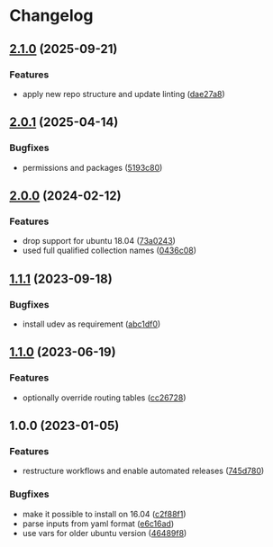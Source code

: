 # Changelog

## [2.1.0](https://github.com/rolehippie/netplan/compare/v2.0.1...v2.1.0) (2025-09-21)


### Features

* apply new repo structure and update linting ([dae27a8](https://github.com/rolehippie/netplan/commit/dae27a822f3000bdd38cd9c47f42ee5b913f3fea))

## [2.0.1](https://github.com/rolehippie/netplan/compare/v2.0.0...v2.0.1) (2025-04-14)


### Bugfixes

* permissions and packages ([5193c80](https://github.com/rolehippie/netplan/commit/5193c80205e68e4d63e866aa6ae1653fb906a5b0))

## [2.0.0](https://github.com/rolehippie/netplan/compare/v1.1.1...v2.0.0) (2024-02-12)


### Features

* drop support for ubuntu 18.04 ([73a0243](https://github.com/rolehippie/netplan/commit/73a024338d81c4783d92a7fc29f2e651f20c339c))
* used full qualified collection names ([0436c08](https://github.com/rolehippie/netplan/commit/0436c08cfe1476c5fe5b3edc5065d5f54aec92dd))

## [1.1.1](https://github.com/rolehippie/netplan/compare/v1.1.0...v1.1.1) (2023-09-18)


### Bugfixes

* install udev as requirement ([abc1df0](https://github.com/rolehippie/netplan/commit/abc1df0eb18492d2e9f62006936f7e2adc1b11af))

## [1.1.0](https://github.com/rolehippie/netplan/compare/v1.0.0...v1.1.0) (2023-06-19)


### Features

* optionally override routing tables ([cc26728](https://github.com/rolehippie/netplan/commit/cc26728c65f173a8d23489472fb29e8f3a4b2cde))

## 1.0.0 (2023-01-05)


### Features

* restructure workflows and enable automated releases ([745d780](https://github.com/rolehippie/netplan/commit/745d7806e17d07524d0229b1ead1018bbd7bebc1))


### Bugfixes

* make it possible to install on 16.04 ([c2f88f1](https://github.com/rolehippie/netplan/commit/c2f88f107bffca318b590412b8dd090063476c33))
* parse inputs from yaml format ([e6c16ad](https://github.com/rolehippie/netplan/commit/e6c16ad92353aca8a1eceead023de68bc3a6397c))
* use vars for older ubuntu version ([46489f8](https://github.com/rolehippie/netplan/commit/46489f843a7eeac724ce51f6a56c40dcad29a0aa))
